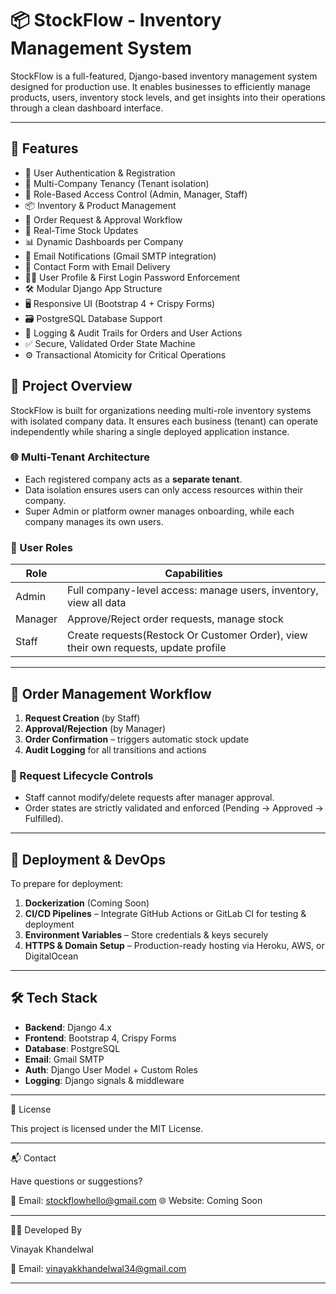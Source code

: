 # 📦 StockFlow - Inventory Management System

StockFlow is a full-featured, Django-based inventory management system designed for production use. It enables businesses to efficiently manage products, users, inventory stock levels, and get insights into their operations through a clean dashboard interface.

---

## 🚀 Features

-  🔐 User Authentication & Registration
- 🏢 Multi-Company Tenancy (Tenant isolation)
- 👥 Role-Based Access Control (Admin, Manager, Staff)
- 📦 Inventory & Product Management
- 📝 Order Request & Approval Workflow
- 🧾 Real-Time Stock Updates
- 📊 Dynamic Dashboards per Company
- 📨 Email Notifications (Gmail SMTP integration)
- 💬 Contact Form with Email Delivery
- 🧑‍💼 User Profile & First Login Password Enforcement
- 🛠️ Modular Django App Structure
- 🖥️ Responsive UI (Bootstrap 4 + Crispy Forms)
- 🗃️ PostgreSQL Database Support
- 🧾 Logging & Audit Trails for Orders and User Actions
- ✅ Secure, Validated Order State Machine
- ⚙️ Transactional Atomicity for Critical Operations


## 🧠 Project Overview

StockFlow is built for organizations needing multi-role inventory systems with isolated company data. It ensures each business (tenant) can operate independently while sharing a single deployed application instance.

### 🌐 Multi-Tenant Architecture

- Each registered company acts as a **separate tenant**.
- Data isolation ensures users can only access resources within their company.
- Super Admin or platform owner manages onboarding, while each company manages its own users.

### 👥 User Roles

| Role   | Capabilities |
|--------|--------------|
| Admin  | Full company-level access: manage users, inventory, view all data |
| Manager | Approve/Reject order requests, manage stock |
| Staff  | Create requests(Restock Or Customer Order), view their own requests, update profile |

---
## 🧾 Order Management Workflow

1. **Request Creation** (by Staff)
2. **Approval/Rejection** (by Manager)
3. **Order Confirmation** – triggers automatic stock update
4. **Audit Logging** for all transitions and actions

### 🔄 Request Lifecycle Controls

- Staff cannot modify/delete requests after manager approval.
- Order states are strictly validated and enforced (Pending → Approved → Fulfilled).

---
## 🐳 Deployment & DevOps

To prepare for deployment:

1. **Dockerization** (Coming Soon)
2. **CI/CD Pipelines** – Integrate GitHub Actions or GitLab CI for testing & deployment
3. **Environment Variables** – Store credentials & keys securely
4. **HTTPS & Domain Setup** – Production-ready hosting via Heroku, AWS, or DigitalOcean

---
## 🛠️ Tech Stack

- **Backend**: Django 4.x
- **Frontend**: Bootstrap 4, Crispy Forms
- **Database**: PostgreSQL
- **Email**: Gmail SMTP
- **Auth**: Django User Model + Custom Roles
- **Logging**: Django signals & middleware

---
📄 License

This project is licensed under the MIT License.

---

📬 Contact

Have questions or suggestions?

📧 Email: stockflowhello@gmail.com
🌐 Website: Coming Soon

---


👨‍💻 Developed By

Vinayak Khandelwal

📧 Email: vinayakkhandelwal34@gmail.com

---
